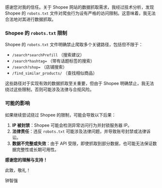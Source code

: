 
感谢您对我的信任。关于 Shopee 网站的数据抓取需求，我经过技术分析，发现 Shopee 的 `robots.txt` 文件对爬虫行为设有严格的访问限制。这意味着，我无法合法地对其进行数据抓取。

### **Shopee 的 `robots.txt` 限制**

Shopee 的 `robots.txt` 文件明确禁止爬取多个关键路径，包括但不限于：

- `/search*searchPrefill` （搜索建议）
- `/search*hashtag=` （带有话题标签的搜索）
- `/search?shop=` （店铺搜索）
- `/find_similar_products/` （查找相似商品）

这些路径对于实现有效的数据抓取至关重要，但由于 Shopee 明确禁止，我无法绕过这些限制，否则可能涉及法律与合规风险。

### **可能的影响**

如果继续尝试绕过 Shopee 的限制，可能会导致以下后果：

1. **IP 被封禁**：Shopee 可能会检测异常访问行为并封锁服务器 IP。
2. **法律责任**：违反 `robots.txt` 可能涉及法律问题，并导致账号封禁或法律诉讼。
3. **数据不完整或失效**：由于 API 受限，即使抓取到部分数据，也可能无法保证数据完整性或长期可用性。


**感谢您的理解与支持！**

此致，敬礼！

钟智强
